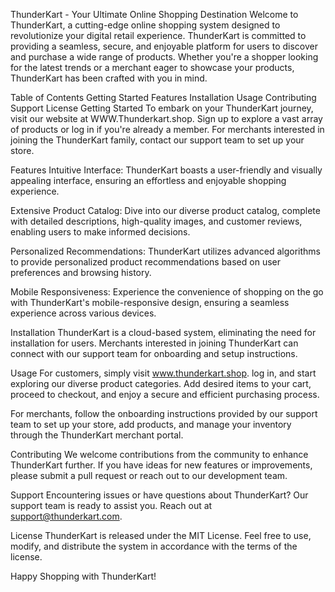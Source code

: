 ThunderKart - Your Ultimate Online Shopping Destination
Welcome to ThunderKart, a cutting-edge online shopping system designed to revolutionize your digital retail experience. ThunderKart is committed to providing a seamless, secure, and enjoyable platform for users to discover and purchase a wide range of products. Whether you're a shopper looking for the latest trends or a merchant eager to showcase your products, ThunderKart has been crafted with you in mind.

Table of Contents
Getting Started
Features
Installation
Usage
Contributing
Support
License
Getting Started
To embark on your ThunderKart journey, visit our website at WWW.Thunderkart.shop. Sign up to explore a vast array of products or log in if you're already a member. For merchants interested in joining the ThunderKart family, contact our support team to set up your store.

Features
Intuitive Interface: ThunderKart boasts a user-friendly and visually appealing interface, ensuring an effortless and enjoyable shopping experience.


Extensive Product Catalog: Dive into our diverse product catalog, complete with detailed descriptions, high-quality images, and customer reviews, enabling users to make informed decisions.

Personalized Recommendations: ThunderKart utilizes advanced algorithms to provide personalized product recommendations based on user preferences and browsing history.

Mobile Responsiveness: Experience the convenience of shopping on the go with ThunderKart's mobile-responsive design, ensuring a seamless experience across various devices.

Installation
ThunderKart is a cloud-based system, eliminating the need for installation for users. Merchants interested in joining ThunderKart can connect with our support team for onboarding and setup instructions.

Usage
For customers, simply visit www.thunderkart.shop. log in, and start exploring our diverse product categories. Add desired items to your cart, proceed to checkout, and enjoy a secure and efficient purchasing process.

For merchants, follow the onboarding instructions provided by our support team to set up your store, add products, and manage your inventory through the ThunderKart merchant portal.

Contributing
We welcome contributions from the community to enhance ThunderKart further. If you have ideas for new features or improvements, please submit a pull request or reach out to our development team.

Support
Encountering issues or have questions about ThunderKart? Our support team is ready to assist you. Reach out at support@thunderkart.com.

License
ThunderKart is released under the MIT License. Feel free to use, modify, and distribute the system in accordance with the terms of the license.

Happy Shopping with ThunderKart!
